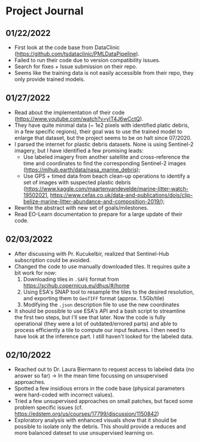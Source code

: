 # Project Journal

## 01/22/2022

- First look at the code base from DataClinic (https://github.com/tsdataclinic/PMLDataPipeline).
- Failed to run their code due to version compatibility issues. 
- Search for fixes + Issue submission on their repo.
- Seems like the training data is not easily accessible from their repo, they only provide trained models.

## 01/27/2022

- Read about the implementation of their code (https://www.youtube.com/watch?v=ylT4J6wCctQ).
- They have quite minimal data (~ 1e2 pixels with identified platic debris, in a few specific regions), their goal was to use the trained model to enlarge that dataset, but the project seems to be on halt since 07/2020.
- I parsed the internet for plastic debris datasets. None is using Sentinel-2 imagery, but I have identified a few promising leads:
  - Use labeled imagery from another satellite and cross-reference the time and coordinates to find the corresponding Sentinel-2 images (https://mlhub.earth/data/nasa_marine_debris);
  - Use GPS + timed data from beach clean-up operations to identify a set of images with suspected plastic debris (https://www.kaggle.com/maartenvandevelde/marine-litter-watch-19502021, https://www.cefas.co.uk/data-and-publications/dois/clip-belize-marine-litter-abundance-and-composition-2019/);
- Rewrite the abstract with new set of goals/milestones.
- Read EO-Learn documentation to prepare for a large update of their code.

## 02/03/2022

- After discussing with Pr. Kucukelbir, realized that Sentinel-Hub subscription could be avoided.
- Changed the code to use manually downloaded tiles. It requires quite a bit work for now:
  1. Downloading tiles in `.SAFE` format from https://scihub.copernicus.eu/dhus/#/home
  2. Using ESA's SNAP tool to resample the tiles to the desired resolution, and exporting them to `GeoTIFF` format (approx. 1.5Gb/tile)
  3. Modifying the `.json` description file to use the new coordinates
- It should be possible to use ESA's API and a bash script to streamline the first two steps, but I'll see that later. Now the code is fully operational (they were a lot of outdated/errored parts) and able to process efficiently a tile to compute our input features. I then need to have look at the inference part. I still haven't looked for the labeled data.

## 02/10/2022

- Reached out to Dr. Laura Biermann to request access to labeled data (no answer so far) -> In the mean time focussing on unsupervised approaches.
- Spotted a few insidious errors in the code base (physical parameters were hard-coded with incorrect values).
- Tried a few unsupervised approaches on small patches, but faced some problem specific issues (cf. https://edstem.org/us/courses/17799/discussion/1150842)
- Exploratory analysis with enhanced visuals show that it should be possible to isolate only the debris. This should provide a reduces and more balanced dateset to use unsupervised learning on.


